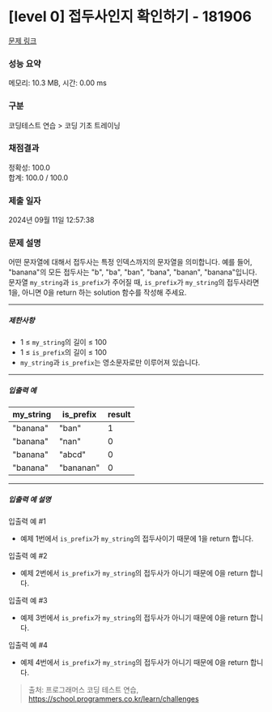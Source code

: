 # [level 0] 접두사인지 확인하기 - 181906 

[문제 링크](https://school.programmers.co.kr/learn/courses/30/lessons/181906) 

### 성능 요약

메모리: 10.3 MB, 시간: 0.00 ms

### 구분

코딩테스트 연습 > 코딩 기초 트레이닝

### 채점결과

정확성: 100.0<br/>합계: 100.0 / 100.0

### 제출 일자

2024년 09월 11일 12:57:38

### 문제 설명

<p>어떤 문자열에 대해서 접두사는 특정 인덱스까지의 문자열을 의미합니다. 예를 들어, "banana"의 모든 접두사는 "b", "ba", "ban", "bana", "banan", "banana"입니다.<br>
문자열 <code>my_string</code>과 <code>is_prefix</code>가 주어질 때, <code>is_prefix</code>가 <code>my_string</code>의 접두사라면 1을, 아니면 0을 return 하는 solution 함수를 작성해 주세요.</p>

<hr>

<h5>제한사항</h5>

<ul>
<li>1 ≤ <code>my_string</code>의 길이 ≤ 100</li>
<li>1 ≤ <code>is_prefix</code>의 길이 ≤ 100</li>
<li><code>my_string</code>과 <code>is_prefix</code>는 영소문자로만 이루어져 있습니다.</li>
</ul>

<hr>

<h5>입출력 예</h5>
<table class="table">
        <thead><tr>
<th>my_string</th>
<th>is_prefix</th>
<th>result</th>
</tr>
</thead>
        <tbody><tr>
<td>"banana"</td>
<td>"ban"</td>
<td>1</td>
</tr>
<tr>
<td>"banana"</td>
<td>"nan"</td>
<td>0</td>
</tr>
<tr>
<td>"banana"</td>
<td>"abcd"</td>
<td>0</td>
</tr>
<tr>
<td>"banana"</td>
<td>"bananan"</td>
<td>0</td>
</tr>
</tbody>
      </table>
<hr>

<h5>입출력 예 설명</h5>

<p>입출력 예 #1</p>

<ul>
<li>예제 1번에서 <code>is_prefix</code>가 <code>my_string</code>의 접두사이기 때문에 1을 return 합니다.</li>
</ul>

<p>입출력 예 #2</p>

<ul>
<li>예제 2번에서 <code>is_prefix</code>가 <code>my_string</code>의 접두사가 아니기 때문에 0을 return 합니다.</li>
</ul>

<p>입출력 예 #3</p>

<ul>
<li>예제 3번에서 <code>is_prefix</code>가 <code>my_string</code>의 접두사가 아니기 때문에 0을 return 합니다.</li>
</ul>

<p>입출력 예 #4</p>

<ul>
<li>예제 4번에서 <code>is_prefix</code>가 <code>my_string</code>의 접두사가 아니기 때문에 0을 return 합니다.</li>
</ul>


> 출처: 프로그래머스 코딩 테스트 연습, https://school.programmers.co.kr/learn/challenges